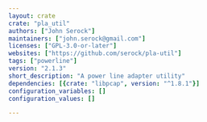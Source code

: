 ```yaml
---
layout: crate
crate: "pla_util"
authors: ["John Serock"]
maintainers: ["john.serock@gmail.com"]
licenses: ["GPL-3.0-or-later"]
websites: ["https://github.com/serock/pla-util"]
tags: ["powerline"]
version: "2.1.3"
short_description: "A power line adapter utility"
dependencies: [{crate: "libpcap", version: "^1.8.1"}]
configuration_variables: []
configuration_values: []

---
```



